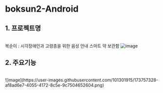 # boksun2-Android
## 1. 프로젝트명 
<br> 복순이 : 시각장애인과 고령층을 위한 음성 안내 스마트 약 보관함 
![image](https://user-images.githubusercontent.com/101301915/173757240-997c5293-c3a6-4223-8699-7ad93dcc5523.png)
## 2. 주요기능 
<br>
![image](https://user-images.githubusercontent.com/101301915/173757328-af8ad6e7-4055-4172-8c5e-9c7504652604.png)


